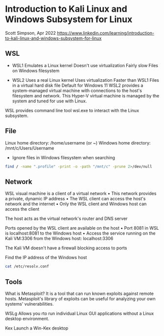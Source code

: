 # Introduction to Kali Linux and Windows Subsystem for Linux 
Scott Simpson, Apr 2022
https://www.linkedin.com/learning/introduction-to-kali-linux-and-windows-subsystem-for-linux


## WSL
- WSL1
Emulates a Linux kernel
Doesn't use virtualization
Fairly slow
Files on Windows filesystem

- WSL2
Uses a real Linux kernel
Uses virtualization
Faster than WSL1
Files in a virtual hard disk file
Default for Windows 11
WSL2 provides a system-managed virtual machine with connections to the host's filesystem and network. This Hyper-V virtual machine is managed by the system and tuned for use with Linux.


WSL provides command line tool wsl.exe to interact with the Linux subsystem.


## File
Linux home directory: /home/username (or ~)
Windows home directory: /mnt/c/Users/Username

- Ignore files in Windows filesystem when searching
```bash
find / -name ".profile" -print -o -path "/mnt/c" -prune 2>/dev/null
```

## Network
WSL visual machine is a client of a virtual network
• This network provides a private, dynamic IP address
• The WSL client can access the host's network and the internet
• Only the WSL client and Windows host can access the client

The host acts as the virtual network's router and DNS server

Ports opened by the WSL client are available on the host
• Port 8081 in WSL is localhost:8081 to the Windows host
• Access the service running on the Kali VM:3306 from the Windows host:
localhost:3306


The Kali VM doesn't have a firewall blocking access to ports


Find the IP address of the Windows host
```bash
cat /etc/resolv.conf
```

## Tools
What is Metasploit?
It is a tool that can run known exploits against remote hosts.
Metasploit's library of exploits can be useful for analyzing your own systems' vulnerabilities.


WSLg
Allows you rto run individual Linux GUI applications without a Linux desktop environment.

Kex
Launch a Win-Kex desktop
